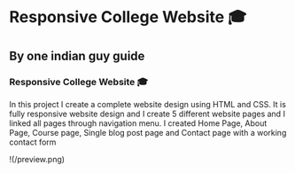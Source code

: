 
# Responsive College Website 🎓
## By one indian guy guide
###  Responsive College Website 🎓

In this project I create a complete website design using HTML and CSS. It is fully responsive website design and I create 5 different website pages and I linked all pages through navigation menu. I created Home Page, About Page, Course page, Single blog post page and Contact page with a working contact form



!(/preview.png)
